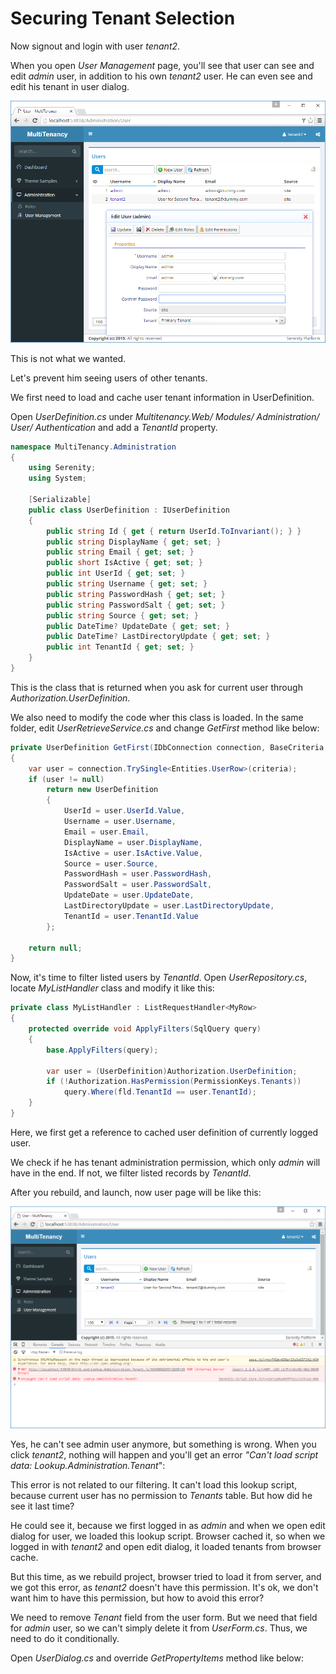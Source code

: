 # Securing Tenant Selection

Now signout and login with user *tenant2*.

When you open *User Management* page, you'll see that user can see and edit *admin* user, in addition to his own *tenant2* user. He can even see and edit his tenant in user dialog.

![Tenant2 Logged In](img/tenant2_logged_in.png)

This is not what we wanted.

Let's prevent him seeing users of other tenants.

We first need to load and cache user tenant information in UserDefinition.

Open *UserDefinition.cs* under *Multitenancy.Web/ Modules/ Administration/ User/ Authentication* and add a *TenantId* property.

```cs
namespace MultiTenancy.Administration
{
    using Serenity;
    using System;

    [Serializable]
    public class UserDefinition : IUserDefinition
    {
        public string Id { get { return UserId.ToInvariant(); } }
        public string DisplayName { get; set; }
        public string Email { get; set; }
        public short IsActive { get; set; }
        public int UserId { get; set; }
        public string Username { get; set; }
        public string PasswordHash { get; set; }
        public string PasswordSalt { get; set; }
        public string Source { get; set; }
        public DateTime? UpdateDate { get; set; }
        public DateTime? LastDirectoryUpdate { get; set; }
        public int TenantId { get; set; }
    }
}
```

This is the class that is returned when you ask for current user through *Authorization.UserDefinition*.

We also need to modify the code wher this class is loaded. In the same folder, edit *UserRetrieveService.cs* and change *GetFirst* method like below:

```cs
private UserDefinition GetFirst(IDbConnection connection, BaseCriteria criteria)
{
    var user = connection.TrySingle<Entities.UserRow>(criteria);
    if (user != null)
        return new UserDefinition
        {
            UserId = user.UserId.Value,
            Username = user.Username,
            Email = user.Email,
            DisplayName = user.DisplayName,
            IsActive = user.IsActive.Value,
            Source = user.Source,
            PasswordHash = user.PasswordHash,
            PasswordSalt = user.PasswordSalt,
            UpdateDate = user.UpdateDate,
            LastDirectoryUpdate = user.LastDirectoryUpdate,
            TenantId = user.TenantId.Value
        };

    return null;
}

```

Now, it's time to filter listed users by *TenantId*. Open *UserRepository.cs*, locate *MyListHandler* class and modify it like this:

```cs
private class MyListHandler : ListRequestHandler<MyRow>
{
    protected override void ApplyFilters(SqlQuery query)
    {
        base.ApplyFilters(query);

        var user = (UserDefinition)Authorization.UserDefinition;
        if (!Authorization.HasPermission(PermissionKeys.Tenants))
            query.Where(fld.TenantId == user.TenantId);
    }
}
```

Here, we first get a reference to cached user definition of currently logged user.

We check if he has tenant administration permission, which only *admin* will have in the end. If not, we filter listed records by *TenantId*.

After you rebuild, and launch, now user page will be like this:

![Tenant2 Logged In](img/tenant2_filtered.png)

Yes, he can't see admin user anymore, but something is wrong. When you click *tenant2*, nothing will happen and you'll get an error *"Can't load script data: Lookup.Administration.Tenant*":

This error is not related to our filtering. It can't load this lookup script, because current user has no permission to *Tenants* table. But how did he see it last time? 

He could see it, because we first logged in as *admin* and when we open edit dialog for user, we loaded this lookup script. Browser cached it, so when we logged in with *tenant2* and open edit dialog, it loaded tenants from browser cache. 

But this time, as we rebuild project, browser tried to load it from server, and we got this error, as *tenant2* doesn't have this permission. It's ok, we don't want him to have this permission, but how to avoid this error?

We need to remove *Tenant* field from the user form. But we need that field for *admin* user, so we can't simply delete it from *UserForm.cs*. Thus, we need to do it conditionally.

Open *UserDialog.cs* and override *GetPropertyItems* method like below:

